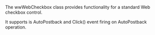 ﻿The wwWebCheckbox class provides functionality for a standard Web checkbox control.

It supports is AutoPostback and Click() event firing on AutoPostback operation.